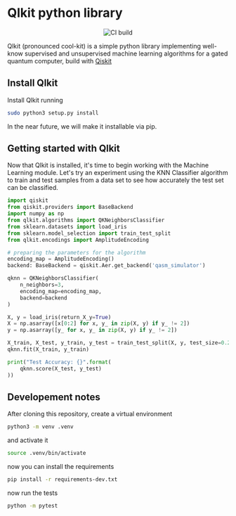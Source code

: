 # Qlkit python library

<p align="center">
 <img alt="CI build" src="https://github.com/mspronesti/qlkit/actions/workflows/build-and-test.yml/badge.svg"/> 
 <!-- <img alt="License"  src="https://img.shields.io/github/license/mspronesti/qlkit"/> -->
 <!-- <img alt="Release"  src ="https://img.shields.io/github/v/release/mspronesti/qlkit"/> -->
</p> 


Qlkit (pronounced cool-kit) is a simple python library implementing well-know supervised and unsupervised machine learning algorithms for a gated quantum computer, build with [Qiskit](https://github.com/Qiskit/qiskit)

## Install Qlkit
Install Qlkit running 
```bash
sudo python3 setup.py install
```
In the near future, we will make it installable via pip.

## Getting started with Qlkit
Now that Qlkit is installed, it's time to begin working with the Machine Learning module. 
Let's try an experiment using the KNN Classifier algorithm to train and test samples from a 
data set to see how accurately the test set can be classified.

```python
import qiskit
from qiskit.providers import BaseBackend
import numpy as np
from qlkit.algorithms import QKNeighborsClassifier
from sklearn.datasets import load_iris
from sklearn.model_selection import train_test_split
from qlkit.encodings import AmplitudeEncoding

# preparing the parameters for the algorithm
encoding_map = AmplitudeEncoding()
backend: BaseBackend = qiskit.Aer.get_backend('qasm_simulator')

qknn = QKNeighborsClassifier(
    n_neighbors=3,
    encoding_map=encoding_map,
    backend=backend
)

X, y = load_iris(return_X_y=True)
X = np.asarray([x[0:2] for x, y_ in zip(X, y) if y_ != 2])
y = np.asarray([y_ for x, y_ in zip(X, y) if y_ != 2])

X_train, X_test, y_train, y_test = train_test_split(X, y, test_size=0.20, random_state=42)
qknn.fit(X_train, y_train)

print("Test Accuracy: {}".format(
    qknn.score(X_test, y_test)
))
```

## Developement notes

After cloning this repository, create a virtual environment

```bash
python3 -m venv .venv
```

and activate it

```bash
source .venv/bin/activate 
```

now you can install the requirements

```bash
pip install -r requirements-dev.txt
```

now run the tests

```bash
python -m pytest
```
